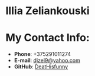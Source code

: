 # Illia Zeliankouski
# My Contact Info:
* **Phone**: +375291011274
* **E-mail**: [djzel9@yahoo.com](https://login.yahoo.com/account/personalinfo?src=ym&.done=https%3A%2F%2Fmail.yahoo.com%2F&pspid=&activity=ybar-acctinfo)
* **GitHub**: [DeatHisfunny](https://github.com/DeatHisfunny)
